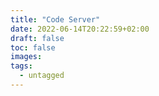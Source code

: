 ```yaml
---
title: "Code Server"
date: 2022-06-14T20:22:59+02:00
draft: false
toc: false
images:
tags:
  - untagged
---
```


